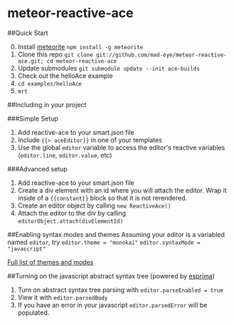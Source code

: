 meteor-reactive-ace
===================

##Quick Start

0. Install [meteorite](https://github.com/oortcloud/meteorite)
`
npm install -g meteorite
`
1. Clone this repo
`
git clone git://github.com/mad-eye/meteor-reactive-ace.git; cd meteor-reactive-ace
`
2. Update submodules
`git submodule update --init ace-builds`
3. Check out the helloAce example
  1. `cd examples/helloAce`
  2. `mrt`

##Including in your project

###Simple Setup
1. Add reactive-ace to your smart.json file
2. Include `{{> aceEditor}}` in one of your templates
3. Use the global `editor` variable to access the editor's reactive variables (`editor.line`, `editor.value`, etc)

###Advanced setup
1. Add reactive-ace to your smart.json file
1. Create a div element with an id where you will attach the editor.  Wrap it inside of a `{{constant}}` block so that it is not rerendered.
2. Create an editor object by calling `new ReactiveAce()`
3. Attach the editor to the div by calling `editorObject.attach(divElementId)`

##Enabling syntax modes and themes
Assuming your editor is a variabled named `editor`, try 
`editor.theme = "monokai"`
`editor.syntaxMode = "javascript"`

[Full list of themes and modes](https://github.com/ajaxorg/ace-builds/tree/6df9748af5ebe5cf8bf43931aec940964353b20c/src)

##Turning on the javascript abstract syntax tree 
(powered by [esprima](https://github.com/ariya/esprima))

1. Turn on abstract syntax tree parsing with `editor.parseEnabled = true`
2. View it with `editor.parsedBody`
3. If you have an error in your javascript `editor.parsedError` will be populated.




